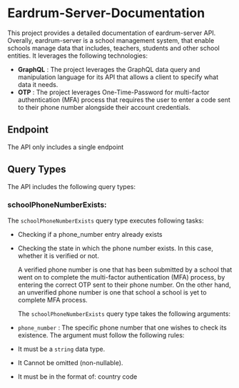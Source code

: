 # Eardrum-Server-Documentation
This project provides a detailed documentation of eardrum-server API. Overally, eardrum-server is a school management system, that enable schools manage data that includes, teachers, students and other school entities. It leverages the following technologies:
* **GraphQL** : The project leverages the GraphQL data query and manipulation language for its API that allows a client to specify what data it needs.
* **OTP**    : The project leverages One-Time-Password for multi-factor authentication (MFA) process that requires the user to enter a code sent to their phone number alongside their account credentials.

## Endpoint
The API only includes a single endpoint

## Query Types
The API includes the following query types: 

### schoolPhoneNumberExists:
The `schoolPhoneNumberExists` query type executes following tasks:
* Checking if a phone_number entry already exists
* Checking the state in which the phone number exists. In this case, whether it is verified or not.

  A verified phone number is one that has been submitted by a school that went on to complete the multi-factor authentication (MFA) process, by entering the correct OTP 
  sent to their phone number. On the other hand, an unverified phone number is one that school a school is yet to complete MFA process.

  The `schoolPhoneNumberExists` query type takes the following arguments:
* `phone_number` : The specific phone number that one wishes to check its existence. The argument must follow the following rules:
* It must be a `string` data type.
* It Cannot be omitted (non-nullable).
* It must be in the format of: country code 

